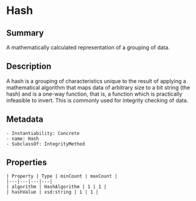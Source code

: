 <!-- Automatically generated by spec-parser v2.0.0 on 2023-12-25T20:28:21.783513+00:00 -->
<!-- SPDX-License-Identifier: Community-Spec-1.0 -->

# Hash

## Summary

A mathematically calculated representation of a grouping of data.


## Description

A hash is a grouping of characteristics unique to the result
of applying a mathematical algorithm
that maps data of arbitrary size to a bit string (the hash)
and is a one-way function, that is,
a function which is practically infeasible to invert.
This is commonly used for integrity checking of data.


## Metadata

    - Instantiability: Concrete
    - name: Hash
    - SubclassOf: IntegrityMethod



## Properties

    | Property | Type | minCount | maxCount |
    |---|---|---|---|
    | algorithm | HashAlgorithm | 1 | 1 |
    | hashValue | xsd:string | 1 | 1 |

